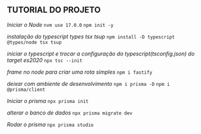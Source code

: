 ## TUTORIAL DO PROJETO

*Iniciar o Node*
`nvm use 17.0.0`
`npm init -y`  

*instalação do typescript types tsx tsup*
`npm install -D typescript @types/node tsx tsup `

*iniciar o typescript e trocar a configuração do typescript(tsconfig.json) do target es2020*
` npx tsc --init `

*frame no node  para criar uma rota simples*
` npm i fastify `

*deixar com ambiente de desenvolvimento* 
` npm i prisma -D `
` npm i @prisma/client `

*Iniciar o prisma*
`npx prisma init`

*alterar o banco de dados*
`npx prisma migrate dev`

*Rodar o prisma*
`npx prisma studio `

